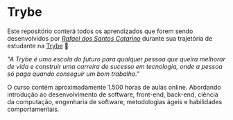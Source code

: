 # Trybe

Este repositório conterá todos os aprendizados que forem sendo desenvolvidos por _[Rafael dos Santos Catarino](https://www.linkedin.com/in/rafael-dos-santos-catarino-ab9414206/)_ durante sua trajetória de estudante na [Trybe](https://www.betrybe.com/) :rocket:

_"A Trybe é uma escola do futuro para qualquer pessoa que queira melhorar de vida e construir uma carreira de sucesso em tecnologia, onde a pessoa só paga quando conseguir um bom trabalho."_

O curso contém aproximadamente 1.500 horas de aulas online. Abordando introdução ao desenvolvimento de software, front-end, back-end, ciência da computação, engenharia de software, metodologias ágeis e habilidades comportamentais.


